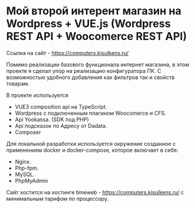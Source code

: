 # Мой второй интерент магазин на Wordpress + VUE.js (Wordpress REST API + Woocomerce REST API)

Ссылка на сайт - https://computers.kisulkens.ru/

Помимо реализации базового функционала интернет магазина, в этом проекте я сделал упор на реализацию конфигуратора ПК. С возможностью удобного добавления как фильтров так и свойств товарам. 

В проекте используется
- VUE3 composition api на TypeScript.
- Wordpress c подключенным плагином Woocomerce и CFS.
- Api Yookassa. (SDK под PHP)
- Api подсказок по Адресу от Dadata. 
- Composer

Для локальной разработки используется окружение созданное с применением docker и docker-compose, которое включает в себя:
- Nginx.
- Php-fpm.
- MySQL.
- PhpMyAdmin

Сайт хостится на хостинге timeweb - https://computers.kisulkens.ru/ с минимальным тарифом по процессору.
